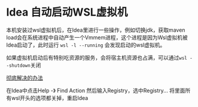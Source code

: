 # Idea 自动启动WSL虚拟机

<!-- @import "[TOC]" {cmd="toc" depthFrom=1 depthTo=6 orderedList=false} -->

本机安装过wsl虚拟机后，在Idea里进行一些操作，例如切换jdk，获取maven load会在系统进程中自动产生一个Vmmem进程，这个进程是因为Wsl虚拟机被Idea启动了，此时运行 `wsl -l --running` 会发现启动的wsl虚拟机。

如果虚拟机启动后有特别吃资源的服务，会将宿主机资源也占满，可以通过`wsl --shutdown`关闭

[彻底解决的办法](https://stackoverflow.com/questions/77213822/how-to-tell-intellij-not-to-use-wsl)

在Idea中点击Help -》 Find Action 然后输入Registry，选中Registry... 将里面所有wsl开头的选项都关掉，重启Idea